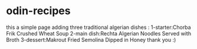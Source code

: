 # odin-recipes
this a simple page adding three traditional algerian dishes :
1-starter:Chorba Frik Crushed Wheat Soup 
2-main dish:Rechta Algerian Noodles Served with Broth
3-dessert:Makrout Fried Semolina Dipped in Honey
thank you :)
